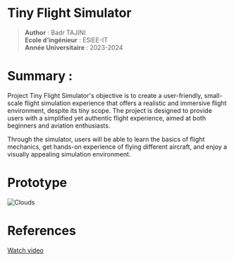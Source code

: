# Tiny Flight Simulator
> **Author** : Badr TAJINI \
> **Ecole d’ingénieur** : ESIEE-IT \
> **Année Universitaire** : 2023-2024


# Summary : 

Project Tiny Flight Simulator's objective is to create a user-friendly, small-scale flight simulation experience that offers a realistic and immersive flight environment, despite its tiny scope. The project is designed to provide users with a simplified yet authentic flight experience, aimed at both beginners and aviation enthusiasts. 

Through the simulator, users will be able to learn the basics of flight mechanics, get hands-on experience of flying different aircraft, and enjoy a visually appealing simulation environment.

# Prototype 
![Clouds](https://i.imgur.com/3bXb0EB.jpg)

# References
[Watch video](https://www.youtube.com/watch?v=4QOcCGI6xOU)
